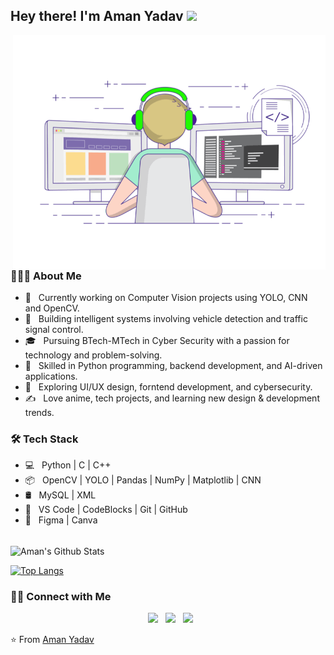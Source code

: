<h2> Hey there! I'm Aman Yadav <img src="https://github.com/souvikguria98/souvikguria98/blob/master/Hi.gif" width="25"></h2>
<img align="right" alt="GIF" src="https://raw.githubusercontent.com/devSouvik/devSouvik/master/gif3.gif" width="500"/>

<h3> 👨🏻‍💻 About Me </h3>

- 🔭 &nbsp; Currently working on Computer Vision projects using YOLO, CNN and OpenCV.
- 🤖 &nbsp; Building intelligent systems involving vehicle detection and traffic signal control.
- 🎓 &nbsp; Pursuing BTech-MTech in Cyber Security with a passion for technology and problem-solving.
- 💼 &nbsp; Skilled in Python programming, backend development, and AI-driven applications.
- 🌱 &nbsp; Exploring UI/UX design, forntend development, and cybersecurity.
- ✍️ &nbsp; Love anime, tech projects, and learning new design & development trends.

<h3>🛠 Tech Stack</h3>

- 💻 &nbsp; Python | C | C++   
- 📦 &nbsp; OpenCV | YOLO | Pandas | NumPy | Matplotlib | CNN
- 🛢 &nbsp;  MySQL | XML
- 🔧 &nbsp; VS Code | CodeBlocks | Git | GitHub
- 🎨 &nbsp; Figma | Canva

<br>

<img align="center" src="https://github-readme-stats.vercel.app/api?username=AmanIconic&include_all_commits=true&count_private=true&show_icons=true&line_height=20&title_color=7A7ADB&icon_color=2234AE&text_color=D3D3D3&bg_color=0,000000,130F40" alt="Aman's Github Stats">

</br>

[![Top Langs](https://github-readme-stats.vercel.app/api/top-langs/?username=AmanIconic&layout=compact&text_color=daf7dc&bg_color=151515)](https://github.com/AmanIconic/github-readme-stats)

<h3> 🤝🏻 Connect with Me </h3>

<p align="center">
&nbsp; <a href="https://www.instagram.com/aman.yadavv09?igsh=MXFybDAydmlwdjFzbw==" target="_blank" rel="noopener noreferrer"><img src="https://img.icons8.com/plasticine/100/000000/instagram-new.png" width="50" /></a>  
&nbsp; <a href="https://www.linkedin.com/in/aman-yadav-517858270/" target="_blank" rel="noopener noreferrer"><img src="https://img.icons8.com/plasticine/100/000000/linkedin.png" width="50" /></a>
&nbsp; <a href="mailto:ay037170@gmail.com" target="_blank" rel="noopener noreferrer"><img src="https://img.icons8.com/plasticine/100/000000/gmail.png"  width="50" /></a>
</p>

⭐️ From [Aman Yadav](https://github.com/AmanIconic)
